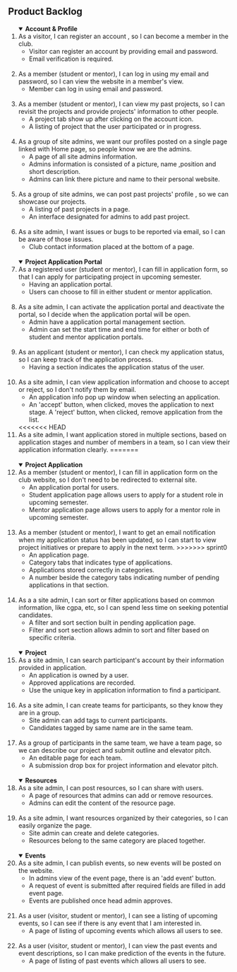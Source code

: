 ## Product Backlog

<ol>
<details open>
<summary><strong>Account & Profile</strong></summary>
    <li>As a visitor, I can register an account , so I can become a member in the club.
    <ul>
        <li>Visitor can register an account by providing email and password.</li>
        <li>Email verification is required.</li>
    </ul>
    <br>
    <li>As a member (student or mentor), I can log in using my email and password, so I can view the website in a member's view.
    <ul>
        <li>Member can log in using email and password.</li>
    </ul>
    </li>
    <br>
    <li>As a member (student or mentor), I can view my past projects, so I can revisit the projects and provide projects' information to other people.
    <ul>
        <li>A project tab show up after clicking on the account icon.</li>
        <li>A listing of project that the user participated or in progress.</li>
    </ul>
    </li>
    <br>
    <li>As a group of site admins, we want our profiles posted on a single page linked with Home page, so people know we are the admins.
    <ul>
        <li>A page of all site admins information.</li>
        <li>Admins information is consisted of a picture, name ,position and short description.</li>
        <li>Admins can link there picture and name to their personal website.</li>
    </ul>
    </li>
    <br>
    <li>As a group of site admins, we can post past projects' profile , so we can showcase our projects.
    <ul>
        <li>A listing of past projects in a page.</li>
        <li>An interface designated for admins to add past project.</li>
    </ul>
    </li>
    <br>
    <li>As a site admin, I want issues or bugs to be reported via email, so I can be aware of those issues.
    <ul>
        <li>Club contact information placed at the bottom of a page.</li>
    </ul>
    </li>
</details>
<br>
<details open>
<summary><strong>Project Application Portal</strong></summary>
    <li>As a registered user (student or mentor), I can fill in application form, so that I can apply for participating project in upcoming semester.
    <ul>
        <li>Having an application portal.</li>
        <li>Users can choose to fill in either student or mentor application.</li>
    </ul>
    <br>
    <li>As a site admin, I can activate the application portal and deactivate the portal, so I decide when the application portal will be open.
    <ul>
        <li>Admin have a application portal management section.</li>
        <li>Admin can set the start time and end time for either or both of student and mentor application portals.</li>
    </ul>
    </li>
    <br>
    <li>As an applicant (student or mentor), I can check my application status, so I can keep track of the application process.
    <ul>
        <li>Having a section indicates the application status of the user.</li>
    </ul>
    </li>
    <br>
    <li>As a site admin, I can view application information and choose to accept or reject, so I don't notify them by email.
    <ul>
        <li>An application info pop up window when selecting an application.</li>
        <li>An 'accept' button, when clicked, moves the application to next stage. A 'reject' button, when clicked, remove application from the list.</li>
    </ul>
    </li>
<<<<<<< HEAD
    <br>
    <li>As a site admin, I want application stored in multiple sections, based on application stages and number of members in a team, so I can view their application information clearly.
=======
</details>
<br>
<details open>
<summary><strong>Project Application</strong></summary>
    <li>As a member (student or mentor), I can fill in application form on the club website, so I don't need to be redirected to external site.
    <ul>
        <li>An application portal for users.</li>
        <li>Student application page allows users to apply for a student role in upcoming semester.</li>
        <li>Mentor application page allows users to apply for a mentor role in upcoming semester.</li>
    </ul>
    </li>
    <br>
    <li>As a member (student or mentor), I want to get an email notification when my application status has been updated, so I can start to view project initiatives or prepare to apply in the next term.
>>>>>>> sprint0
    <ul>
        <li>An application page.</li>
        <li>Category tabs that indicates type of applications.</li>
        <li>Applications stored correctly in categories.</li>
        <li>A number beside the category tabs indicating number of pending applications in that section.</li>
    </ul>
    <br>
    <li>As a a site admin, I can sort or filter applications based on common information, like cgpa, etc, so I can spend less time on seeking potential candidates.
    <ul>
        <li>A filter and sort section built in pending application page.</li>
        <li>Filter and sort section allows admin to sort and filter based on specific criteria.</li>
    </ul>
    </li>
    <br>
</details>
<details open>
<summary><strong>Project</strong></summary>
    <li>As a site admin, I can search participant's account by their information provided in application.
    <ul>
        <li>An application is owned by a user.</li>
        <li>Approved applications are recorded.</li>
        <li>Use the unique key in application information to find a participant.</li>
    </ul>
    </li>
    <br>
    <li> As a site admin, I can create teams for participants, so they know they are in a group.
    <ul>
        <li>Site admin can add tags to current participants.</li>
        <li>Candidates tagged by same name are in the same team.</li>
    </ul>
    </li>
    <br>
    <li>As a group of participants in the same team, we have a team page, so we can describe our project and submit outline and elevator pitch.
    <ul>
        <li>An editable page for each team.</li>
        <li>A submission drop box for project information and elevator pitch.</li>
    </ul>
    </li>
</details>
<br>
<details open>
<summary><strong>Resources</strong></summary>
    <li>As a site admin, I can post resources, so I can share with users.
    <ul>
        <li>A page of resources that admins can add or remove resources.</li>
        <li>Admins can edit the content of the resource page.</li>
    </ul>
    </li>
    <br>
    <li>As a site admin, I want resources organized by their categories, so I can easily organize the page.
    <ul>
        <li>Site admin can create and delete categories.</li>
        <li>Resources belong to the same category are placed together.</li>
    </ul>
    </li>
</details>
<br>
<details open>
<summary><strong>Events</strong></summary>
    <li>As a site admin, I can publish events, so new events will be posted on the website.
    <ul>
        <li>In admins view of the event page, there is an 'add event' button.</li>
        <li>A request of event is submitted after required fields are filled in add event page.</li>
        <li>Events are published once head admin approves.</li>
    </ul>
    </li>
    <br>
    <li>As a user (visitor, student or mentor), I can see a listing of upcoming events, so I can see if there is any event that I am interested in.
    <ul>
        <li>A page of listing of upcoming events which allows all users to see.</li>
    </ul>
    </li>
    <br>
    <li>As a user (visitor, student or mentor), I can view the past events and event descriptions, so I can make prediction of the events in the future.
    <ul>
        <li>A page of listing of past events which allows all users to see.</li>
    </ul>
    </li>
</details>
<br>
</ol>

